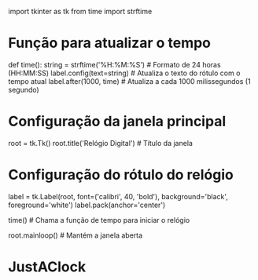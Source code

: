 import tkinter as tk
from time import strftime

# Função para atualizar o tempo
def time():
    string = strftime('%H:%M:%S')  # Formato de 24 horas (HH:MM:SS)
    label.config(text=string)  # Atualiza o texto do rótulo com o tempo atual
    label.after(1000, time)  # Atualiza a cada 1000 milissegundos (1 segundo)

# Configuração da janela principal
root = tk.Tk()
root.title('Relógio Digital')  # Título da janela

# Configuração do rótulo do relógio
label = tk.Label(root, font=('calibri', 40, 'bold'), background='black', foreground='white')
label.pack(anchor='center')

time()  # Chama a função de tempo para iniciar o relógio

root.mainloop()  # Mantém a janela aberta

# JustAClock
